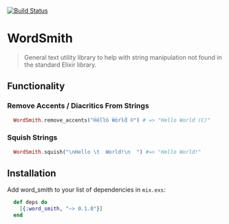 [![Build Status](https://travis-ci.org/benfalk/word_smith.svg?branch=master)](https://travis-ci.org/benfalk/word_smith)

# WordSmith

>  General text utility library to help with string manipulation not
>  found in the standard Elixir library.

## Functionality

### Remove Accents / Diacritics From Strings

``` elixir
  WordSmith.remove_accents("Ĥĕľŀö Ŵóŕƚƌ ©") # => "Hello World (C)"
```

### Squish Strings

``` elixir
  WordSmith.squish("\nHello \t  World!\n  ") #=> "Hello World!"
```

## Installation

Add word_smith to your list of dependencies in `mix.exs`:

``` elixir
  def deps do
    [{:word_smith, "~> 0.1.0"}]
  end
```
